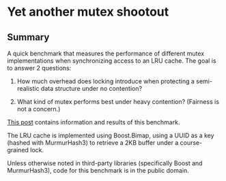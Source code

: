 # Yet another mutex shootout

## Summary

A quick benchmark that measures the performance of different mutex
implementations when synchronizing access to an LRU cache. The goal is
to answer 2 questions:

1. How much overhead does locking introduce when protecting a
semi-realistic data structure under no contention?

2. What kind of mutex performs best under heavy contention? (Fairness
is not a concern.)

[This post](http://www.markwaterman.net/post/cpp-mutex-shootout/)
contains information and results of this benchmark.

The LRU cache is implemented using Boost.Bimap, using a UUID as a key
(hashed with MurmurHash3) to retrieve a 2KB buffer under a
course-grained lock.

Unless otherwise noted in third-party libraries (specifically Boost
and MurmurHash3), code for this benchmark is in the public domain.
